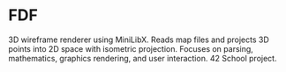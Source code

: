 # FDF
3D wireframe renderer using MiniLibX. Reads map files and projects 3D points into 2D space with isometric projection. Focuses on parsing, mathematics, graphics rendering, and user interaction. 42 School project.
